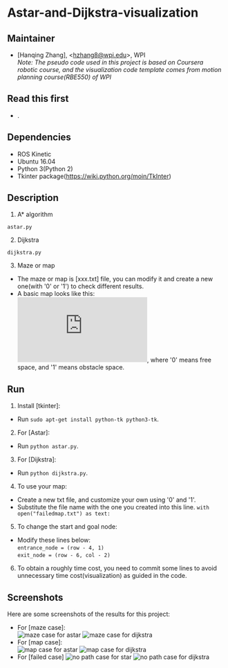 # Astar-and-Dijkstra-visualization     
## Maintainer
- [Hanqing Zhang], <<hzhang8@wpi.edu>>, WPI   
*Note: The pseudo code used in this project is based on Coursera robotic course, and the visualization code template comes from motion planning course(RBE550) of WPI*    
## Read this first
- .

## Dependencies

- ROS Kinetic
- Ubuntu 16.04
- Python 3(Python 2)
- Tkinter package(https://wiki.python.org/moin/TkInter)

## Description   
1. A* algorithm     
```
astar.py
```
2. Dijkstra   
```
dijkstra.py
```  
3. Maze or map
- The maze or map is [xxx.txt] file, you can modify it and create a new one(with '0' or '1') to check different results.
- A basic map looks like this:
![map](https://github.com/Zhanghq8/Astar-and-Dijkstra-visualization/blob/master/map/normalmap.txt), where '0' means free space, and '1' means obstacle space.

## Run
1. Install [tkinter]:
- Run `sudo apt-get install python-tk python3-tk`.
2. For [Astar]:
- Run `python astar.py`.
3. For [Dijkstra]:
- Run `python dijkstra.py`.   
4. To use your map:
- Create a new txt file, and customize your own using '0' and '1'.
- Substitute the file name with the one you created into this line.
`with open("failedmap.txt") as text:`   
5. To change the start and goal node:
- Modify these lines below:   
`entrance_node = (row - 4, 1)`   
`exit_node = (row - 6, col - 2)`   
6. To obtain a roughly time cost, you need to commit some lines to avoid unnecessary time cost(visualization) as guided in the code.

## Screenshots

Here are some screenshots of the results for this project:    
- For [maze case]:   
![maze case for astar](https://github.com/Zhanghq8/Astar-and-Dijkstra-visualization/blob/master/results/maze_case_for_astar.png)
![maze case for dijkstra](https://github.com/Zhanghq8/Astar-and-Dijkstra-visualization/blob/master/results/maze_case_for_dijkstra.png)   
- For [map case]:   
![map case for astar](https://github.com/Zhanghq8/Astar-and-Dijkstra-visualization/blob/master/results/normal_case_for_astar.png)
![map case for dijkstra](https://github.com/Zhanghq8/Astar-and-Dijkstra-visualization/blob/master/results/normalmap_case_for_dijkstra.png)
- For [failed case]
![no path case for star](https://github.com/Zhanghq8/Astar-and-Dijkstra-visualization/blob/master/results/failed_case_for_astar.png)
![no path case for dijkstra](https://github.com/Zhanghq8/Astar-and-Dijkstra-visualization/blob/master/results/failed_case_for_dijkstra.png)



